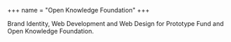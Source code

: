 +++
name = "Open Knowledge Foundation"
+++

Brand Identity, Web Development and Web Design for Prototype Fund and Open Knowledge Foundation.